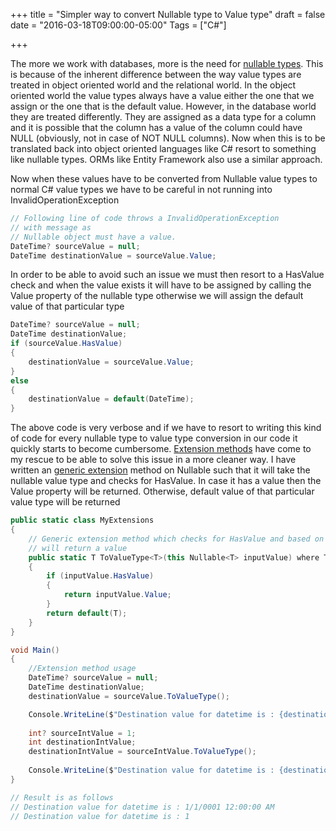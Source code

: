 +++
title = "Simpler way to convert Nullable type to Value type"
draft = false
date = "2016-03-18T09:00:00-05:00"
Tags = ["C#"]

+++

The more we work with databases, more is the need for [nullable types](https://msdn.microsoft.com/en-us/library/1t3y8s4s.aspx). This is because of the inherent difference between the way value types are treated in object oriented world and the relational world. In the object oriented world the value types always have a value either the one that we assign or the one that is the default value. However, in the database world they are treated differently. They are assigned as a data type for a column and it is possible that the column has a value of the column could have NULL (obviously, not in case of NOT NULL columns). Now when this is to be translated back into object oriented languages like C# resort to something like nullable types. ORMs like Entity Framework also use a similar approach.

Now when these values have to be converted from Nullable value types to normal C# value types we have to be careful in not running into InvalidOperationException

```csharp
// Following line of code throws a InvalidOperationException
// with message as
// Nullable object must have a value.
DateTime? sourceValue = null;
DateTime destinationValue = sourceValue.Value;
```

In order to be able to avoid such an issue we must then resort to a HasValue check and when the value exists it will have to be assigned by calling the Value property of the nullable type otherwise we will assign the default value of that particular type

```csharp	
DateTime? sourceValue = null;
DateTime destinationValue;
if (sourceValue.HasValue)
{
	destinationValue = sourceValue.Value;	
}
else
{
	destinationValue = default(DateTime);
}
```

The above code is very verbose and if we have to resort to writing this kind of code for every nullable type to value type conversion in our code it quickly starts to become cumbersome. [Extension methods](https://msdn.microsoft.com/en-us/library/bb383977.aspx) have come to my rescue to be able to solve this issue in a more cleaner way. I have written an [generic extension](http://stackoverflow.com/questions/4928810/how-do-i-write-an-extension-method-for-a-generic-type-with-constraints-on-type-p) method on Nullable<T> such that it will take the nullable value type and checks for HasValue. In case it has a value then the Value property will be returned. Otherwise, default value of that particular value type will be returned


```csharp
public static class MyExtensions
{
	// Generic extension method which checks for HasValue and based on that
	// will return a value
	public static T ToValueType<T>(this Nullable<T> inputValue) where T : struct
	{
		if (inputValue.HasValue)
		{
			return inputValue.Value;
		}
		return default(T);
	}
}

void Main()
{
	//Extension method usage
	DateTime? sourceValue = null;
	DateTime destinationValue;
	destinationValue = sourceValue.ToValueType();

	Console.WriteLine($"Destination value for datetime is : {destinationValue} ");
	
	int? sourceIntValue = 1;
	int destinationIntValue;
	destinationIntValue = sourceIntValue.ToValueType();
	
	Console.WriteLine($"Destination value for datetime is : {destinationIntValue} ");
}

// Result is as follows
// Destination value for datetime is : 1/1/0001 12:00:00 AM 
// Destination value for datetime is : 1 

```